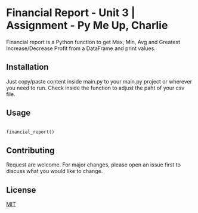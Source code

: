 # Financial Report - Unit 3 | Assignment - Py Me Up, Charlie

Financial report is a Python function to get Max, Min, Avg and Greatest Increase/Decrease Profit from a DataFrame and print values.

## Installation

Just copy/paste content inside main.py to your main.py project or wherever you need to run. Check inside the function to adjust the paht of your csv file.

## Usage
```python

financial_report()
````

## Contributing
Request are welcome. For major changes, please open an issue first to discuss what you would like to change.

## License
[MIT](https://github.com/albertocastilloa/python-challenge/blob/master/LICENSE)
